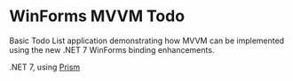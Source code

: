 # WinForms MVVM Todo
Basic Todo List application demonstrating how MVVM can be implemented using the new .NET 7 WinForms binding enhancements.

.NET 7, using [Prism](https://prismlibrary.com/)
